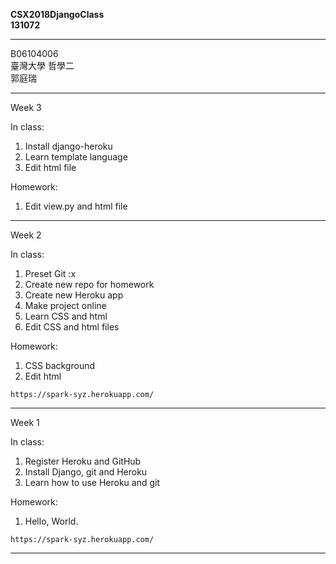 __CSX2018DjangoClass__  
__131072__

---

B06104006  
臺灣大學 哲學二  
郭庭瑞  





---
Week 3

In class:

1. Install django-heroku
2. Learn template language
3. Edit html file

Homework:

1. Edit view.py and html file

---
Week 2

In class:

1. Preset Git :x  
2. Create new repo for homework
3. Create new Heroku app
4. Make project online
5. Learn CSS and html
6. Edit CSS and html files

Homework:  

1. CSS background
2. Edit html

`https://spark-syz.herokuapp.com/`

---
Week 1

In class:

1. Register Heroku and GitHub  
2. Install Django, git and Heroku
3. Learn how to use Heroku and git

Homework:

1. Hello, World.  

`https://spark-syz.herokuapp.com/`

---

